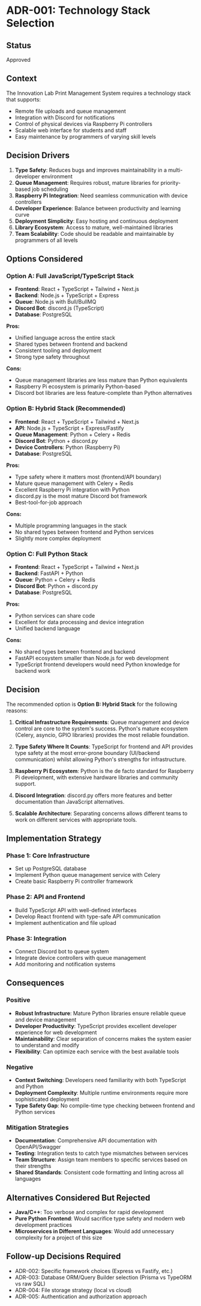 # ADR-001: Technology Stack Selection

## Status

Approved

## Context

The Innovation Lab Print Management System requires a technology stack that supports:

- Remote file uploads and queue management
- Integration with Discord for notifications
- Control of physical devices via Raspberry Pi controllers
- Scalable web interface for students and staff
- Easy maintenance by programmers of varying skill levels

## Decision Drivers

1. **Type Safety**: Reduces bugs and improves maintainability in a multi-developer environment
2. **Queue Management**: Requires robust, mature libraries for priority-based job scheduling
3. **Raspberry Pi Integration**: Need seamless communication with device controllers
4. **Developer Experience**: Balance between productivity and learning curve
5. **Deployment Simplicity**: Easy hosting and continuous deployment
6. **Library Ecosystem**: Access to mature, well-maintained libraries
7. **Team Scalability**: Code should be readable and maintainable by programmers of all levels

## Options Considered

### Option A: Full JavaScript/TypeScript Stack

- **Frontend**: React + TypeScript + Tailwind + Next.js
- **Backend**: Node.js + TypeScript + Express
- **Queue**: Node.js with Bull/BullMQ
- **Discord Bot**: discord.js (TypeScript)
- **Database**: PostgreSQL

**Pros:**

- Unified language across the entire stack
- Shared types between frontend and backend
- Consistent tooling and deployment
- Strong type safety throughout

**Cons:**

- Queue management libraries are less mature than Python equivalents
- Raspberry Pi ecosystem is primarily Python-based
- Discord bot libraries are less feature-complete than Python alternatives

### Option B: Hybrid Stack (Recommended)

- **Frontend**: React + TypeScript + Tailwind + Next.js
- **API**: Node.js + TypeScript + Express/Fastify
- **Queue Management**: Python + Celery + Redis
- **Discord Bot**: Python + discord.py
- **Device Controllers**: Python (Raspberry Pi)
- **Database**: PostgreSQL

**Pros:**

- Type safety where it matters most (frontend/API boundary)
- Mature queue management with Celery + Redis
- Excellent Raspberry Pi integration with Python
- discord.py is the most mature Discord bot framework
- Best-tool-for-job approach

**Cons:**

- Multiple programming languages in the stack
- No shared types between frontend and Python services
- Slightly more complex deployment

### Option C: Full Python Stack

- **Frontend**: React + TypeScript + Tailwind + Next.js
- **Backend**: FastAPI + Python
- **Queue**: Python + Celery + Redis
- **Discord Bot**: Python + discord.py
- **Database**: PostgreSQL

**Pros:**

- Python services can share code
- Excellent for data processing and device integration
- Unified backend language

**Cons:**

- No shared types between frontend and backend
- FastAPI ecosystem smaller than Node.js for web development
- TypeScript frontend developers would need Python knowledge for backend work

## Decision

The recommended option is **Option B: Hybrid Stack** for the following reasons:

1. **Critical Infrastructure Requirements**: Queue management and device control are core to the system's success. Python's mature ecosystem (Celery, asyncio, GPIO libraries) provides the most reliable foundation.

2. **Type Safety Where It Counts**: TypeScript for frontend and API provides type safety at the most error-prone boundary (UI/backend communication) whilst allowing Python's strengths for infrastructure.

3. **Raspberry Pi Ecosystem**: Python is the de facto standard for Raspberry Pi development, with extensive hardware libraries and community support.

4. **Discord Integration**: discord.py offers more features and better documentation than JavaScript alternatives.

5. **Scalable Architecture**: Separating concerns allows different teams to work on different services with appropriate tools.

## Implementation Strategy

### Phase 1: Core Infrastructure

- Set up PostgreSQL database
- Implement Python queue management service with Celery
- Create basic Raspberry Pi controller framework

### Phase 2: API and Frontend

- Build TypeScript API with well-defined interfaces
- Develop React frontend with type-safe API communication
- Implement authentication and file upload

### Phase 3: Integration

- Connect Discord bot to queue system
- Integrate device controllers with queue management
- Add monitoring and notification systems

## Consequences

### Positive

- **Robust Infrastructure**: Mature Python libraries ensure reliable queue and device management
- **Developer Productivity**: TypeScript provides excellent developer experience for web development
- **Maintainability**: Clear separation of concerns makes the system easier to understand and modify
- **Flexibility**: Can optimize each service with the best available tools

### Negative

- **Context Switching**: Developers need familiarity with both TypeScript and Python
- **Deployment Complexity**: Multiple runtime environments require more sophisticated deployment
- **Type Safety Gap**: No compile-time type checking between frontend and Python services

### Mitigation Strategies

- **Documentation**: Comprehensive API documentation with OpenAPI/Swagger
- **Testing**: Integration tests to catch type mismatches between services
- **Team Structure**: Assign team members to specific services based on their strengths
- **Shared Standards**: Consistent code formatting and linting across all languages

## Alternatives Considered But Rejected

- **Java/C++**: Too verbose and complex for rapid development
- **Pure Python Frontend**: Would sacrifice type safety and modern web development practices
- **Microservices in Different Languages**: Would add unnecessary complexity for a project of this size

## Follow-up Decisions Required

- ADR-002: Specific framework choices (Express vs Fastify, etc.)
- ADR-003: Database ORM/Query Builder selection (Prisma vs TypeORM vs raw SQL)
- ADR-004: File storage strategy (local vs cloud)
- ADR-005: Authentication and authorization approach
